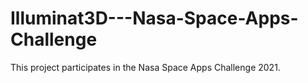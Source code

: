 # Illuminat3D---Nasa-Space-Apps-Challenge
This project participates in the Nasa Space Apps Challenge 2021.

